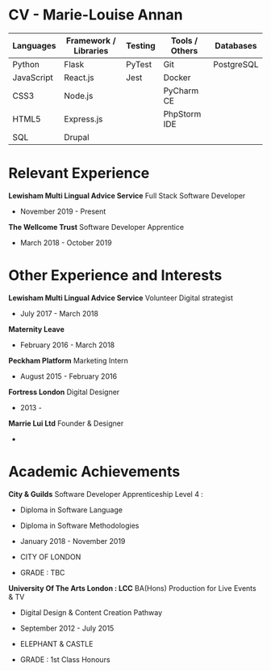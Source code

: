 # CV - Marie-Louise Annan

| Languages  | Framework / Libraries  | Testing  | Tools / Others  | Databases  |
|---|---|---|---|---|
| Python   | Flask  | PyTest  | Git  |  PostgreSQL |
| JavaScript  | React.js  | Jest  | Docker  |   |
| CSS3  | Node.js  |   |PyCharm CE   |   | 
| HTML5  | Express.js  |   |  PhpStorm IDE |   |
| SQL  | Drupal  |   |   |   |

# Relevant Experience

**Lewisham Multi Lingual Advice Service** Full Stack Software Developer

- November 2019 - Present

**The Wellcome Trust** Software Developer Apprentice

- March 2018 - October 2019

# Other Experience and Interests

**Lewisham Multi Lingual Advice Service** Volunteer Digital strategist

- July 2017 - March 2018

**Maternity Leave**

- February 2016 - March 2018

**Peckham Platform** Marketing Intern

- August 2015 - February 2016

**Fortress London** Digital Designer

- 2013 - 

**Marrie Lui Ltd** Founder & Designer

- 

# Academic Achievements

**City & Guilds** Software Developer Apprenticeship Level 4 :
- Diploma in Software Language
- Diploma in Software Methodologies

- January 2018 - November 2019
- CITY OF LONDON
- GRADE : TBC


**University Of The Arts London : LCC** BA(Hons) Production for Live Events & TV
- Digital Design & Content Creation Pathway

- September 2012 - July 2015
- ELEPHANT & CASTLE
- GRADE : 1st Class Honours


